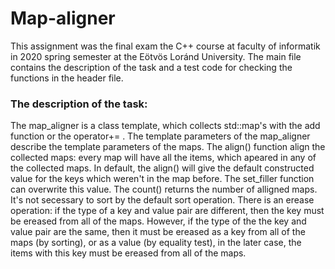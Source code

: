 # Map-aligner

This assignment was the final exam the C++ course at faculty of informatik in 2020 spring semester at the Eötvös Loránd University. The main file contains the 
description of the task and a test code for checking the functions in the header file.

### The description of the task:

The map_aligner is a class template, which collects std::map's 
 with the add function or the operator+= . The template parameters of the map_aligner
 describe the template parameters of the maps. The align() function align the 
 collected maps: every map will have all the items, which apeared in 
 any of the collected maps.
 In default, the align() will give the default constructed value for the 
 keys which weren't in the map before.
 The set_filler function can overwrite this value. 
 The count() returns the number of alligned maps.
 It's not secessary to sort by the default sort operation.
 There is an erease operation: if the type of a key and value pair are different,
 then the key must be ereased from all of the maps. However, if the type of the
 the key and value pair are the same, then it must be ereased as a key from all of the 
 maps (by sorting), or as a value (by equality test), in the later case, the items
 with this key must be ereased from all of the maps.

